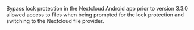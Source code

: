 Bypass lock protection in the Nextcloud Android app prior to version 3.3.0 allowed access to files when being prompted for the lock protection and switching to the Nextcloud file provider.